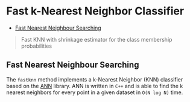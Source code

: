 Fast k-Nearest Neighbor Classifier
================

-   [Fast Nearest Neighbour Searching](#fast-nearest-neighbour-searching)

> Fast KNN with shrinkage estimator for the class membership probabilities

Fast Nearest Neighbour Searching
--------------------------------

The `fastknn` method implements a k-Nearest Neighbor (KNN) classifier based on the [ANN](https://www.cs.umd.edu/~mount/ANN/) library. ANN is written in `C++` and is able to find the k nearest neighbors for every point in a given dataset in `O(N log N)` time.
